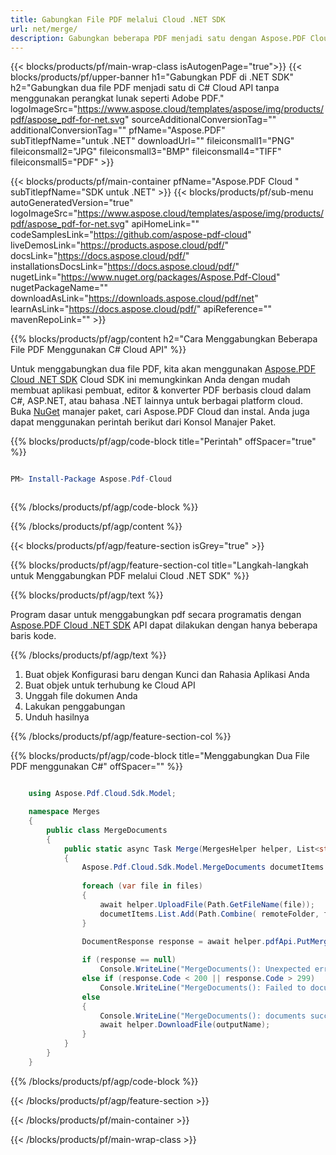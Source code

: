 ```yaml
---
title: Gabungkan File PDF melalui Cloud .NET SDK
url: net/merge/
description: Gabungkan beberapa PDF menjadi satu dengan Aspose.PDF Cloud SDK untuk .NET. Gabungkan dokumen dengan mulus melalui REST API.
---
```


{{< blocks/products/pf/main-wrap-class isAutogenPage="true">}}
{{< blocks/products/pf/upper-banner h1="Gabungkan PDF di .NET SDK" h2="Gabungkan dua file PDF menjadi satu di C# Cloud API tanpa menggunakan perangkat lunak seperti Adobe PDF." logoImageSrc="https://www.aspose.cloud/templates/aspose/img/products/pdf/aspose_pdf-for-net.svg" sourceAdditionalConversionTag="" additionalConversionTag="" pfName="Aspose.PDF" subTitlepfName="untuk .NET" downloadUrl="" fileiconsmall1="PNG" fileiconsmall2="JPG" fileiconsmall3="BMP" fileiconsmall4="TIFF" fileiconsmall5="PDF" >}}

{{< blocks/products/pf/main-container pfName="Aspose.PDF Cloud " subTitlepfName="SDK untuk .NET" >}}
{{< blocks/products/pf/sub-menu autoGeneratedVersion="true" logoImageSrc="https://www.aspose.cloud/templates/aspose/img/products/pdf/aspose_pdf-for-net.svg" apiHomeLink="" codeSamplesLink="https://github.com/aspose-pdf-cloud" liveDemosLink="https://products.aspose.cloud/pdf/" docsLink="https://docs.aspose.cloud/pdf/" installationsDocsLink="https://docs.aspose.cloud/pdf/" nugetLink="https://www.nuget.org/packages/Aspose.Pdf-Cloud" nugetPackageName="" downloadAsLink="https://downloads.aspose.cloud/pdf/net" learnAsLink="https://docs.aspose.cloud/pdf/" apiReference="" mavenRepoLink="" >}}

{{% blocks/products/pf/agp/content h2="Cara Menggabungkan Beberapa File PDF Menggunakan C# Cloud API" %}}

Untuk menggabungkan dua file PDF, kita akan menggunakan
[Aspose.PDF Cloud .NET SDK](https://products.aspose.cloud/pdf/net/)
Cloud SDK ini memungkinkan Anda dengan mudah membuat aplikasi pembuat, editor & konverter PDF berbasis cloud dalam C#, ASP.NET, atau bahasa .NET lainnya untuk berbagai platform cloud. Buka
[NuGet](https://www.nuget.org/packages/Aspose.Pdf-Cloud)
manajer paket, cari
Aspose.PDF Cloud
dan instal. Anda juga dapat menggunakan perintah berikut dari Konsol Manajer Paket.

{{% blocks/products/pf/agp/code-block title="Perintah" offSpacer="true" %}}

```powershell

PM> Install-Package Aspose.Pdf-Cloud 



```

{{% /blocks/products/pf/agp/code-block %}}

{{% /blocks/products/pf/agp/content %}}

{{< blocks/products/pf/agp/feature-section isGrey="true" >}}

{{% blocks/products/pf/agp/feature-section-col title="Langkah-langkah untuk Menggabungkan PDF melalui Cloud .NET SDK" %}}

{{% blocks/products/pf/agp/text %}}

Program dasar untuk menggabungkan pdf secara programatis dengan
[Aspose.PDF Cloud .NET SDK](https://products.aspose.cloud/pdf/net/)
API dapat dilakukan dengan hanya beberapa baris kode.

{{% /blocks/products/pf/agp/text %}}

1. Buat objek Konfigurasi baru dengan Kunci dan Rahasia Aplikasi Anda
1. Buat objek untuk terhubung ke Cloud API
1. Unggah file dokumen Anda
1. Lakukan penggabungan
1. Unduh hasilnya

{{% /blocks/products/pf/agp/feature-section-col %}}

{{% blocks/products/pf/agp/code-block title="Menggabungkan Dua File PDF menggunakan C#" offSpacer="" %}}

```cs

    using Aspose.Pdf.Cloud.Sdk.Model;

    namespace Merges
    {
        public class MergeDocuments
        {
            public static async Task Merge(MergesHelper helper, List<string> files, string outputName, string remoteFolder)
            {
                Aspose.Pdf.Cloud.Sdk.Model.MergeDocuments documetItems = new(new List<string>());
    
                foreach (var file in files)
                {
                    await helper.UploadFile(Path.GetFileName(file));
                    documetItems.List.Add(Path.Combine( remoteFolder, file));
                }
    
                DocumentResponse response = await helper.pdfApi.PutMergeDocumentsAsync(outputName, documetItems, folder: remoteFolder);

                if (response == null)
                    Console.WriteLine("MergeDocuments(): Unexpected error!");
                else if (response.Code < 200 || response.Code > 299)
                    Console.WriteLine("MergeDocuments(): Failed to documents.");
                else
                {
                    Console.WriteLine("MergeDocuments(): documents successfully merged to '{0}' file.", outputName);
                    await helper.DownloadFile(outputName);
                }
            }
        }
    }
```

{{% /blocks/products/pf/agp/code-block %}}

{{< /blocks/products/pf/agp/feature-section >}}

{{< /blocks/products/pf/main-container >}}

{{< /blocks/products/pf/main-wrap-class >}}
